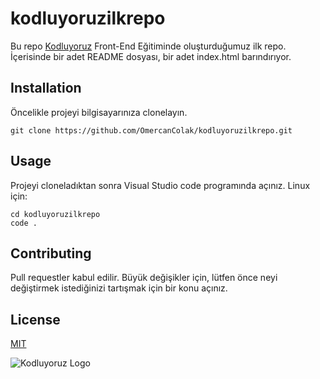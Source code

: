 # kodluyoruzilkrepo #
Bu repo [Kodluyoruz](https://kodluyoruz.org) Front-End Eğitiminde oluşturduğumuz ilk repo. İçerisinde bir adet README dosyası, bir adet index.html barındırıyor.

## Installation ## 
Öncelikle projeyi bilgisayarınıza clonelayın. 
```
git clone https://github.com/OmercanColak/kodluyoruzilkrepo.git
```

## Usage ## 
Projeyi cloneladıktan sonra Visual Studio code programında açınız.
Linux için: 
```
cd kodluyoruzilkrepo
code . 
```

##  Contributing ## 
Pull requestler kabul edilir. Büyük değişikler için, lütfen önce neyi değiştirmek istediğinizi tartışmak için bir konu açınız. 

## License ##   
[MIT](https://choosealicense.com/licenses/mit/)

![Kodluyoruz Logo](https://global-uploads.webflow.com/6097e0eca1e87557da031fef/6136c7fd01d5637f9fa8be9e_logo-1.png)
